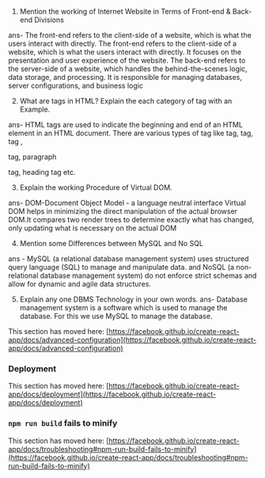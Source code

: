 1) Mention the working of Internet Website in Terms of Front-end & Back-end Divisions 

ans- The front-end refers to the client-side of a website, which is what the users interact with directly. The front-end refers to the client-side of a website, which is what the users interact with directly. It focuses on the presentation and user experience of the website.
The back-end refers to the server-side of a website, which handles the behind-the-scenes logic, data storage, and processing. It is responsible for managing databases, server configurations, and business logic

2) What are tags in HTML? Explain the each category of tag with an Example. 

ans- HTML tags are used to indicate the beginning and end of an HTML element in an HTML document. There are various types of tag like <head> tag, <html> tag, <body> tag , <div> tag, paragraph <p> tag, heading <h> tag etc.

3) Explain the working Procedure of Virtual DOM. 

ans- DOM-Document Object Model - a language neutral interface
Virtual DOM helps in minimizing the direct manipulation of the actual browser DOM.It compares two render trees to determine exactly what has changed, only updating what is necessary on the actual DOM

4) Mention some Differences between MySQL and No SQL 

ans - MySQL (a relational database management system) uses structured query language (SQL) to manage and manipulate data. and NoSQL (a non-relational database management system) do not enforce strict schemas and allow for dynamic and agile data structures.

5) Explain any one DBMS Technology in your own words. 
ans- Database management system is a software which is used to manage the database. For this we use MySQL to manage the database.

This section has moved here: [https://facebook.github.io/create-react-app/docs/advanced-configuration](https://facebook.github.io/create-react-app/docs/advanced-configuration)

### Deployment

This section has moved here: [https://facebook.github.io/create-react-app/docs/deployment](https://facebook.github.io/create-react-app/docs/deployment)

### `npm run build` fails to minify

This section has moved here: [https://facebook.github.io/create-react-app/docs/troubleshooting#npm-run-build-fails-to-minify](https://facebook.github.io/create-react-app/docs/troubleshooting#npm-run-build-fails-to-minify)
